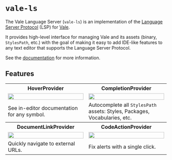 # `vale-ls`

The Vale Language Server (`vale-ls`) is an implementation of the 
[Language Server Protocol][1] (LSP) for [Vale][2].

It provides high-level interface for managing Vale and its assets
(binary, `StylesPath`, etc.) with the goal of making it easy to add IDE-like 
features to any text editor that supports the Language Server Protocol.

See the [documentation][4] for more information.

## Features

<table>
    <tr>
        <th>HoverProvider</th>
        <th>CompletionProvider</th>
    </tr>
    <tr>
        <td width="50%">
            <a href="https://user-images.githubusercontent.com/8785025/234143355-c442cbbd-ffc8-445f-a9b8-c3756ac1a5c2.png">
                <img src="https://user-images.githubusercontent.com/8785025/234143355-c442cbbd-ffc8-445f-a9b8-c3756ac1a5c2.png" width="100%">
            </a>
        </td>
        <td width="50%">
            <a href="https://user-images.githubusercontent.com/8785025/234143446-5dcb1f37-7af0-4834-84ca-37bb1db68f1e.png">
                <img src="https://user-images.githubusercontent.com/8785025/234143446-5dcb1f37-7af0-4834-84ca-37bb1db68f1e.png" width="100%">
            </a>
        </td>
    </tr>
    <tr>
        <td width="50%">
          See in-editor documentation for any symbol.
        </td>
        <td width="50%">Autocomplete all <code>StylesPath</code> assets: Styles, Packages, Vocabularies, etc.</td>
    </tr>
    <tr>
        <th>DocumentLinkProvider</th>
        <th>CodeActionProvider</th>
    </tr>
    <tr>
        <td width="50%">
            <a href="https://user-images.githubusercontent.com/8785025/234143624-a6125229-fc74-4051-a40a-92ede8861ab9.png">
                <img src="https://user-images.githubusercontent.com/8785025/234143624-a6125229-fc74-4051-a40a-92ede8861ab9.png" width="100%">
            </a>
        </td>
        <td width="50%">
            <a href="https://user-images.githubusercontent.com/8785025/234143654-d23a42a4-15d3-48cd-95cf-901d9b424b6b.png">
                <img src="https://user-images.githubusercontent.com/8785025/234143654-d23a42a4-15d3-48cd-95cf-901d9b424b6b.png" width="100%">
            </a>
        </td>
    </tr>
    <tr>
        <td width="50%">
          Quickly navigate to external URLs.
        </td>
        <td width="50%">
            Fix alerts with a single click.
        </td>
    </tr>
</table>

[1]: https://microsoft.github.io/language-server-protocol/
[2]: https://github.com/errata-ai/vale
[3]: https://github.com/errata-ai/vale-ls/releases
[4]: https://vale.sh/docs/integrations/guide/
